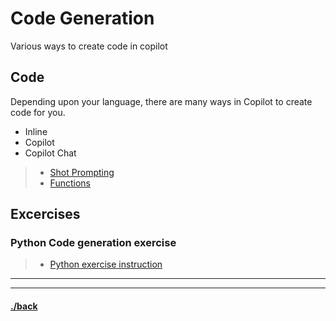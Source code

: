# Code Generation
Various ways to create code in copilot


## Code
Depending upon your language, there are many ways in Copilot to create code for you.

- Inline
- Copilot
- Copilot Chat

> * [Shot Prompting](./02.04.1/README.md)
> * [Functions](./02.04.2/README.md)


## Excercises

### Python Code generation exercise
> * [Python exercise instruction](./02.04.3/README.md)


---


---

#### [./back](./README.md)
